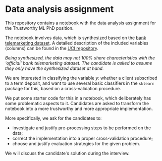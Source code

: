 Data analysis assignment
=====


This repository contains a notebook with the data analysis assignment for the Trustworthy ML PhD position.

The notebook involves data, which is synthesized based on the [bank telemarketing dataset](https://www.researchgate.net/publication/260805594_A_Data-Driven_Approach_to_Predict_the_Success_of_Bank_Telemarketing). A detailed description of the included variables (columns) can be found in the [UCI repository](https://archive.ics.uci.edu/ml/datasets/bank+marketing).


_Being synthesized, the data may not 100% share characteristics with the 'official' bank telemarketing dataset. The candidate is asked to assume they only have the synthesized dataset at hand._

We are interested in classifying the variable _y_: whether a client subscribed to a term deposit, and want to use several basic classifiers in the `sklearn` package for this, based on a cross-validation procedure.

We put some starter code for this in a notebook, which deliberately has some problematic aspects to it. Candidates are asked to transform the notebook into a more trustworthy and more appropriate implementation.

More specifically, we ask for the candidates to:
- investigate and justify pre-processing steps to be performed on the data;
- correct the implementation into a proper cross-validation procedure;
- choose and justify evaluation strategies for the given problem.

We will discuss the candidate's solution during the interview.
